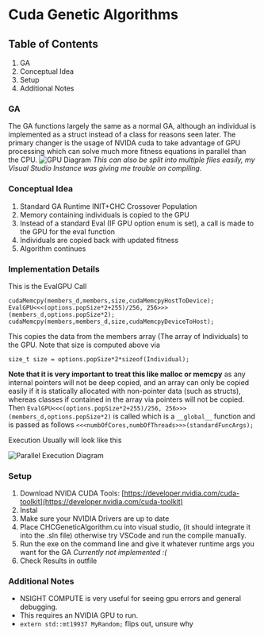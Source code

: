 # Cuda Genetic Algorithms
## Table of Contents
1. GA
2. Conceptual Idea
3. Setup
4. Additional Notes

### GA
The GA functions largely the same as a normal GA, although an individual is implemented as a struct instead of a class for reasons seen later.
The primary changer is the usage of NVIDA cuda to take advantage of GPU processing which can solve much more fitness equations in parallel than the CPU.
![GPU Diagram](https://docs.nvidia.com/cuda/cuda-c-programming-guide/_images/gpu-devotes-more-transistors-to-data-processing.png)
*This can also be split into multiple files easily, my Visual Studio Instance was giving me trouble on compiling.*

### Conceptual Idea
1. Standard GA Runtime INIT+CHC Crossover Population
2. Memory containing individuals is copied to the GPU
3. Instead of a standard Eval (IF GPU option enum is set), a call is made to the GPU for the eval function
4. Individuals are copied back with updated fitness
5. Algorithm continues

### Implementation Details
This is the EvalGPU Call
```
cudaMemcpy(members_d,members,size,cudaMemcpyHostToDevice);
EvalGPU<<<(options.popSize*2+255)/256, 256>>>(members_d,options.popSize*2);
cudaMemcpy(members,members_d,size,cudaMemcpyDeviceToHost);
```
This copies the data from the members array (The array of Individuals) to the GPU. Note that size is computed above via
```
size_t size = options.popSize*2*sizeof(Individual);
```
**Note that it is very important to treat this like malloc or memcpy** as any internal pointers will not be deep copied, and an array can only be copied easily if it is statically allocated with non-pointer data (such as structs), whereas classes if contained in the array via pointers will not be copied.
Then ```EvalGPU<<<(options.popSize*2+255)/256, 256>>>(members_d,options.popSize*2)``` is called which is a ```__global__``` function and is passed as follows ```<<<numbOfCores,numbOfThreads>>>(standardFuncArgs);```

Execution Usually will look like this

![Parallel Execution Diagram](https://docs.nvidia.com/cuda/cuda-c-programming-guide/_images/heterogeneous-programming.png)

### Setup
1. Download NVIDA CUDA Tools: [https://developer.nvidia.com/cuda-toolkit](https://developer.nvidia.com/cuda-toolkit)
2. Instal
3. Make sure your NVIDIA Drivers are up to date
4. Place CHCGeneticAlgorithm.cu into visual studio, (it should integrate it into the .sln file) otherwise try VSCode and run the compile manually.
5. Run the exe on the command line and give it whatever runtime args you want for the GA *Currently not implemented :(*
6. Check Results in outfile 

### Additional Notes
- NSIGHT COMPUTE is very useful for seeing gpu errors and general debugging.
- This requires an NVIDIA GPU to run.
- ```extern std::mt19937 MyRandom;``` flips out, unsure why


